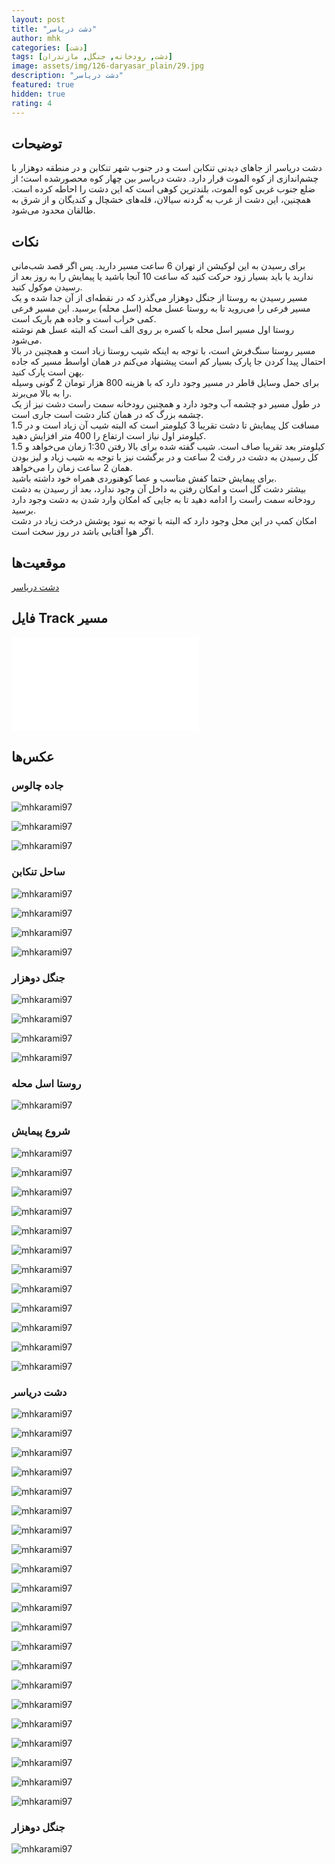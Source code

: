 ```yaml
---
layout: post
title: "دشت دریاسر"
author: mhk
categories: [دشت]
tags: [دشت, رودخانه, جنگل, مازندران]
image: assets/img/126-daryasar_plain/29.jpg
description: "دشت دریاسر"
featured: true
hidden: true
rating: 4
---
```


## توضیحات
دشت دریاسر از جاهای دیدنی تنکابن است و در جنوب شهر تنکابن و در منطقه دوهزار با چشم‌اندازی از کوه الموت قرار دارد. دشت دریاسر بین چهار کوه محصورشده است؛ از ضلع جنوب غربی کوه الموت، بلندترین کوهی است که این دشت را احاطه کرده است. همچنین، این دشت از غرب به گردنه سیالان، قله‌های خشچال و کندیگان و از شرق به طالقان محدود می‌شود.  

## نکات
برای رسیدن به این لوکیشن از تهران 6 ساعت مسیر دارید. پس اگر قصد شب‌مانی ندارید یا باید بسیار زود حرکت کنید که ساعت 10 آنجا باشید یا پیمایش را به روز بعد از رسیدن موکول کنید.  
مسیر رسیدن به روستا از جنگل دوهزار می‌گذرد که در نقطه‌ای از آن جدا شده و یک مسیر فرعی را می‌روید تا به روستا عسل محله (اسل محله) برسید. این مسیر فرعی کمی خراب است و جاده هم باریک است.  
روستا اول مسیر اسل محله با کسره بر روی الف است که البته عسل هم نوشته می‌شود.  
مسیر روستا سنگ‌فرش است، با توجه به اینکه شیب روستا زیاد است و همچنین در بالا احتمال پیدا کردن جا پارک بسیار کم است پیشنهاد می‌کنم در همان اواسط مسیر که جاده پهن است پارک کنید.  
برای حمل وسایل قاطر در مسیر وجود دارد که با هزینه 800 هزار تومان 2 گونی وسیله را به بالا می‌برند.  
در طول مسیر دو چشمه آب وجود دارد و همچنین رودخانه سمت راست دشت نیز از یک چشمه بزرگ که در همان کنار دشت است جاری است.  
مسافت کل پیمایش تا دشت تقریبا 3 کیلومتر است که البته شیب آن زیاد است و در 1.5 کیلومتر اول نیاز است ارتفاع را 400 متر افزایش دهید.  
1.5 کیلومتر بعد تقریبا صاف است. شیب گفته شده برای بالا رفتن 1:30 زمان می‌خواهد و کل رسیدن به دشت در رفت 2 ساعت و در برگشت نیز با توجه به شیب زیاد و لیز بودن همان 2 ساعت زمان را می‌خواهد.  
برای پیمایش حتما کفش مناسب و عصا کوهنوردی همراه خود داشته باشید.  
بیشتر دشت گل است و امکان رفتن به داخل آن وجود ندارد، بعد از رسیدن به دشت رودخانه سمت راست را ادامه دهید تا به جایی که امکان وارد شدن به دشت وجود دارد برسید.  
امکان کمپ در این محل وجود دارد که البته با توجه به نبود پوشش درخت زیاد در دشت اگر هوا آفتابی باشد در روز سخت است.  

## موقعیت‌ها
[دشت دریاسر](https://www.google.com/maps/place/%D8%AF%D8%B4%D8%AA+%D8%AF%D8%B1%DB%8C%D8%A7%D8%B3%D8%B1%E2%80%AD/data=!4m2!3m1!1s0x3f8b807e1070b083:0x586004d2dc42eb50?sa=X&ved=1t:155783&ictx=111)  

## فایل Track مسیر
![mhkarami97](/assets/img/126-daryasar_plain/01.gpx)  

## عکس‌ها

### جاده چالوس

![mhkarami97](/assets/img/126-daryasar_plain/01.jpg)  
  
![mhkarami97](/assets/img/126-daryasar_plain/02.jpg)  
  
![mhkarami97](/assets/img/126-daryasar_plain/03.jpg)  

### ساحل تنکابن
  
![mhkarami97](/assets/img/126-daryasar_plain/04.jpg)  
  
![mhkarami97](/assets/img/126-daryasar_plain/05.jpg)  
  
![mhkarami97](/assets/img/126-daryasar_plain/06.jpg)  
  
![mhkarami97](/assets/img/126-daryasar_plain/07.jpg)  

### جنگل دوهزار
  
![mhkarami97](/assets/img/126-daryasar_plain/08.jpg)  
  
![mhkarami97](/assets/img/126-daryasar_plain/09.jpg)  
  
![mhkarami97](/assets/img/126-daryasar_plain/10.jpg)  
  
![mhkarami97](/assets/img/126-daryasar_plain/11.jpg)  

### روستا اسل محله
  
![mhkarami97](/assets/img/126-daryasar_plain/12.jpg)  

### شروع پیمایش
  
![mhkarami97](/assets/img/126-daryasar_plain/13.jpg)  
  
![mhkarami97](/assets/img/126-daryasar_plain/14.jpg)  
  
![mhkarami97](/assets/img/126-daryasar_plain/15.jpg)  
  
![mhkarami97](/assets/img/126-daryasar_plain/16.jpg)  
  
![mhkarami97](/assets/img/126-daryasar_plain/17.jpg)  
  
![mhkarami97](/assets/img/126-daryasar_plain/18.jpg)  
  
![mhkarami97](/assets/img/126-daryasar_plain/19.jpg)  
  
![mhkarami97](/assets/img/126-daryasar_plain/20.jpg)  
  
![mhkarami97](/assets/img/126-daryasar_plain/21.jpg)  
  
![mhkarami97](/assets/img/126-daryasar_plain/22.jpg)  
  
![mhkarami97](/assets/img/126-daryasar_plain/23.jpg)  
  
![mhkarami97](/assets/img/126-daryasar_plain/24.jpg)  

### دشت دریاسر
  
![mhkarami97](/assets/img/126-daryasar_plain/25.jpg)  
  
![mhkarami97](/assets/img/126-daryasar_plain/26.jpg)  
  
![mhkarami97](/assets/img/126-daryasar_plain/27.jpg)  
  
![mhkarami97](/assets/img/126-daryasar_plain/28.jpg)  

![mhkarami97](/assets/img/126-daryasar_plain/29.jpg)  
  
![mhkarami97](/assets/img/126-daryasar_plain/30.jpg)  
  
![mhkarami97](/assets/img/126-daryasar_plain/31.jpg)  
  
![mhkarami97](/assets/img/126-daryasar_plain/32.jpg)  
  
![mhkarami97](/assets/img/126-daryasar_plain/33.jpg)  
  
![mhkarami97](/assets/img/126-daryasar_plain/34.jpg)  
  
![mhkarami97](/assets/img/126-daryasar_plain/35.jpg)  
  
![mhkarami97](/assets/img/126-daryasar_plain/36.jpg)  
  
![mhkarami97](/assets/img/126-daryasar_plain/37.jpg)  
  
![mhkarami97](/assets/img/126-daryasar_plain/38.jpg)  
  
![mhkarami97](/assets/img/126-daryasar_plain/39.jpg)  
  
![mhkarami97](/assets/img/126-daryasar_plain/40.jpg)  
  
![mhkarami97](/assets/img/126-daryasar_plain/41.jpg)  
  
![mhkarami97](/assets/img/126-daryasar_plain/42.jpg)  
  
![mhkarami97](/assets/img/126-daryasar_plain/43.jpg)  
  
![mhkarami97](/assets/img/126-daryasar_plain/44.jpg)  
  
![mhkarami97](/assets/img/126-daryasar_plain/45.jpg)  

### جنگل دوهزار
  
![mhkarami97](/assets/img/126-daryasar_plain/46.jpg)  